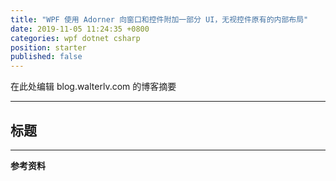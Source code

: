 ```yaml
---
title: "WPF 使用 Adorner 向窗口和控件附加一部分 UI，无视控件原有的内部布局"
date: 2019-11-05 11:24:35 +0800
categories: wpf dotnet csharp
position: starter
published: false
---
```


在此处编辑 blog.walterlv.com 的博客摘要

---

<div id="toc"></div>

## 标题

---

**参考资料**